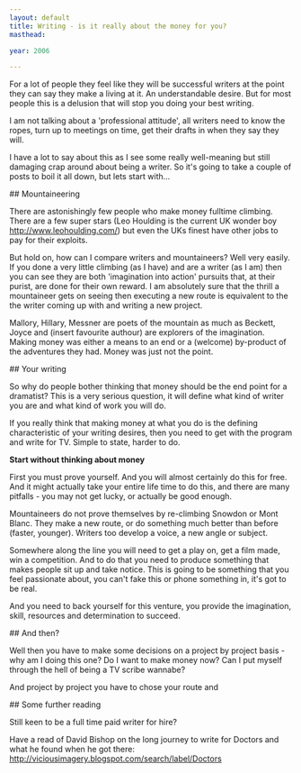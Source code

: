 ```yaml
---
layout: default
title: Writing - is it really about the money for you?
masthead:

year: 2006

---
```


<p>For a lot of people they feel like they will be successful writers at the point they can say they make a living at it. An understandable desire. But for most people this is a delusion that will stop you doing your best writing.</p>
<p>I am not talking about a 'professional attitude', all writers need to know the ropes, turn up to meetings on time, get their drafts in when they say they will.</p>
<p>I have a lot to say about this as I see some really well-meaning but still damaging crap around about being a writer. So it's going to take a couple of posts to boil it all down, but lets start with...</p>
## Mountaineering
<p>There are astonishingly few people who make money fulltime climbing. There are a few super stars (Leo Houlding is the current UK wonder boy <a href="http://www.leohoulding.com/" title="http://www.leohoulding.com/">http://www.leohoulding.com/</a>) but even the UKs finest have other jobs to pay for their exploits.</p>
<p>But hold on, how can I compare writers and mountaineers? Well very easily. If you done a very little climbing (as I have) and are a writer (as I am) then you can see they are both 'imagination into action' pursuits that, at their purist, are done for their own reward. I am absolutely sure that the thrill a mountaineer gets on seeing then executing a new route is equivalent to the the writer coming up with and writing a new project.</p>
<p>Mallory, Hillary, Messner are poets of the mountain as much as Beckett, Joyce and (insert favourite authour) are explorers of the imagination. Making money was either a means to an end or a (welcome) by-product of the adventures they had. Money was just not the point.</p>
## Your writing
<p>So why do people bother thinking that money should be the end point for a dramatist? This is a very serious question, it will define what kind of writer you are and what kind of work you will do.</p>
<p>If you really think that making money at what you do is the defining characteristic of your writing desires, then you need to get with the program and write for TV. Simple to state, harder to do.</p>
<p><b>Start without thinking about money</b></p>
<p>First you must prove yourself. And you will almost certainly do this for free. And it might actually take your entire life time to do this, and there are many pitfalls - you may not get lucky, or actually be good enough.</p>
<p>Mountaineers do not prove themselves by re-climbing Snowdon or Mont Blanc. They make a new route, or do something much better than before (faster, younger). Writers too develop a voice, a new angle or subject.</p>
<p>Somewhere along the line you will need to get a play on, get a film made, win a competition. And to do that you need to produce something that makes people sit up and take notice. This is going to be something that you feel passionate about, you can't fake this or phone something in, it's got to be real. </p>
<p>And you need to back yourself for this venture, you provide the imagination, skill, resources and determination to succeed.</p>
## And then?
<p>Well then you have to make some decisions on a project by project basis - why am I doing this one? Do I want to make money now? Can I put myself through the hell of being a TV scribe wannabe?</p>
<p>And project by project you have to chose your route and </p>
## Some further reading
<p>Still keen to be a full time paid writer for hire?

<p>Have a read of David Bishop on the long journey to write for Doctors and what he found when he got there: <a href="http://viciousimagery.blogspot.com/search/label/Doctors" title="http://viciousimagery.blogspot.com/search/label/Doctors">http://viciousimagery.blogspot.com/search/label/Doctors</a></p>
